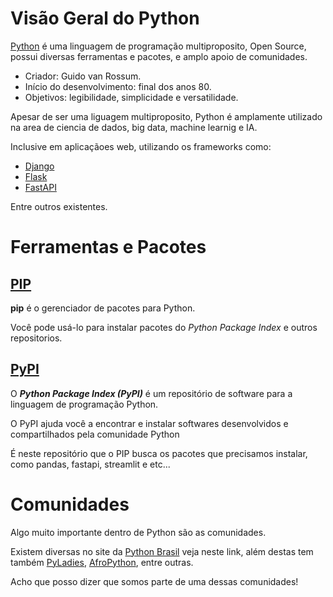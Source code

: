 # Visão Geral do Python

[Python](https://www.python.org/) é uma linguagem de programação multiproposito, Open Source, possui diversas ferramentas e pacotes, e amplo apoio de comunidades. 

- Criador: Guido van Rossum.
- Início do desenvolvimento: final dos anos 80.
- Objetivos: legibilidade, simplicidade e versatilidade.
  
Apesar de ser uma liguagem multiproposito, Python é amplamente utilizado na area de ciencia de dados, big data, machine learnig e IA.

Inclusive em aplicaçãoes web, utilizando os frameworks como:
- [Django](https://www.djangoproject.com/)
- [Flask](https://flask.palletsprojects.com/en/3.0.x/)
- [FastAPI](https://fastapi.tiangolo.com/)

Entre outros existentes.

# Ferramentas e Pacotes

## [PIP](https://pypi.org/)

**pip** é o gerenciador de pacotes para Python.

Você pode usá-lo para instalar pacotes do *Python Package Index* e outros repositorios.

## [PyPI](https://pypi.org/)

O ***Python Package Index (PyPI)*** é um repositório de software para a linguagem de programação Python.

O PyPI ajuda você a encontrar e instalar softwares desenvolvidos e compartilhados pela comunidade Python

É neste repositório que o PIP busca os pacotes que precisamos instalar, como pandas, fastapi, streamlit e etc...

# Comunidades

Algo muito importante dentro de Python são as comunidades.

Existem diversas no site da [Python Brasil](https://python.org.br/comunidades-locais/) veja neste link, além destas tem também [PyLadies](https://python.org.br/pyladies/), [AfroPython](https://afropython.org/), entre outras.

Acho que posso dizer que somos parte de uma dessas comunidades!
